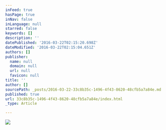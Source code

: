```yaml
---
inFeed: true
hasPage: true
inNav: false
inLanguage: null
starred: false
keywords: []
description: ''
datePublished: '2016-03-22T02:15:20.698Z'
dateModified: '2016-03-22T02:15:04.651Z'
authors: []
publisher:
  name: null
  domain: null
  url: null
  favicon: null
title: ''
author: []
sourcePath: _posts/2016-03-22-33c8b35c-1496-4f43-8620-48cfb5a7a84e.md
published: true
url: 33c8b35c-1496-4f43-8620-48cfb5a7a84e/index.html
_type: Article

---
```

![](https://the-grid-user-content.s3-us-west-2.amazonaws.com/b92ceef3-555f-4362-a1a6-0aa38ac52688.jpg)